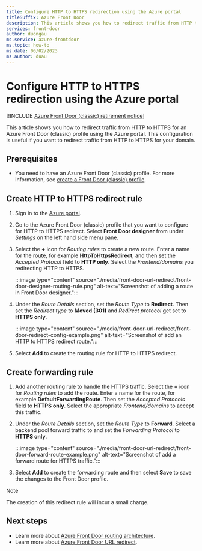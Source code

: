 ```yaml
---
title: Configure HTTP to HTTPS redirection using the Azure portal
titleSuffix: Azure Front Door
description: This article shows you how to redirect traffic from HTTP to HTTPS for an Azure Front Door (classic) profile using the Azure portal.
services: front-door
author: duongau
ms.service: azure-frontdoor
ms.topic: how-to
ms.date: 06/02/2023
ms.author: duau
---
```


# Configure HTTP to HTTPS redirection using the Azure portal

[!INCLUDE [Azure Front Door (classic) retirement notice](../../includes/front-door-classic-retirement.md)]

This article shows you how to redirect traffic from HTTP to HTTPS for an Azure Front Door (classic) profile using the Azure portal. This configuration is useful if you want to redirect traffic from HTTP to HTTPS for your domain.

## Prerequisites

* You need to have an Azure Front Door (classic) profile. For more information, see [create a Front Door (classic) profile](quickstart-create-front-door.md).

## Create HTTP to HTTPS redirect rule

1. Sign in to the [Azure portal](https://portal.azure.com).

1. Go to the Azure Front Door (classic) profile that you want to configure for HTTP to HTTPS redirect. Select **Front Door designer** from under *Settings* on the left hand side menu pane.

1. Select the **+** icon for *Routing rules* to create a new route. Enter a name for the route, for example **HttpToHttpsRedirect**, and then set the *Accepted Protocol* field to **HTTP only**. Select the *Frontend/domains* you redirecting HTTP to HTTPS.  

    :::image type="content" source="./media/front-door-url-redirect/front-door-designer-routing-rule.png" alt-text="Screenshot of adding a route in Front Door designer.":::

1. Under the *Route Details* section, set the *Route Type* to **Redirect**. Then set the *Redirect type* to **Moved (301)** and *Redirect protocol* get set to **HTTPS only**. 

    :::image type="content" source="./media/front-door-url-redirect/front-door-redirect-config-example.png" alt-text="Screenshot of add an HTTP to HTTPS redirect route.":::

1. Select **Add** to create the routing rule for HTTP to HTTPS redirect.

## Create forwarding rule

1. Add another routing rule to handle the HTTPS traffic. Select the **+** icon for *Routing rules* to add the route. Enter a name for the route, for example **DefaultForwardingRoute**. Then set the *Accepted Protocols* field to **HTTPS only**. Select the appropriate *Frontend/domains* to accept this traffic.

1. Under the *Route Details* section, set the *Route Type* to **Forward**. Select a backend pool forward traffic to and set the *Forwarding Protocol* to **HTTPS only**. 

    :::image type="content" source="./media/front-door-url-redirect/front-door-forward-route-example.png" alt-text="Screenshot of add a forward route for HTTPS traffic.":::

1. Select **Add** to create the forwarding route and then select **Save** to save the changes to the Front Door profile.

> [!NOTE]
> The creation of this redirect rule will incur a small charge.

## Next steps

- Learn more about [Azure Front Door routing architecture](front-door-routing-architecture.md).
- Learn more about [Azure Front Door URL redirect](front-door-url-redirect.md).
